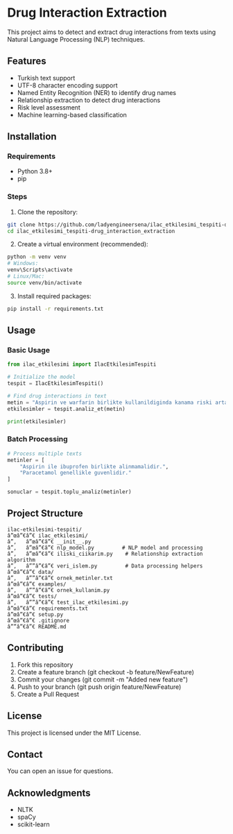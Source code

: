 # Drug Interaction Extraction

This project aims to detect and extract drug interactions from texts using Natural Language Processing (NLP) techniques.

## Features

- Turkish text support
- UTF-8 character encoding support
- Named Entity Recognition (NER) to identify drug names
- Relationship extraction to detect drug interactions
- Risk level assessment
- Machine learning-based classification

## Installation

### Requirements

- Python 3.8+
- pip

### Steps

1. Clone the repository:
```bash
git clone https://github.com/ladyengineersena/ilac_etkilesimi_tespiti-drug_interaction_extraction.git
cd ilac_etkilesimi_tespiti-drug_interaction_extraction
```

2. Create a virtual environment (recommended):
```bash
python -m venv venv
# Windows:
venv\Scripts\activate
# Linux/Mac:
source venv/bin/activate
```

3. Install required packages:
```bash
pip install -r requirements.txt
```

## Usage

### Basic Usage

```python
from ilac_etkilesimi import IlacEtkilesimTespiti

# Initialize the model
tespit = IlacEtkilesimTespiti()

# Find drug interactions in text
metin = "Aspirin ve warfarin birlikte kullanildiginda kanama riski artar."
etkilesimler = tespit.analiz_et(metin)

print(etkilesimler)
```

### Batch Processing

```python
# Process multiple texts
metinler = [
    "Aspirin ile ibuprofen birlikte alinmamalidir.",
    "Paracetamol genellikle guvenlidir."
]

sonuclar = tespit.toplu_analiz(metinler)
```

## Project Structure

```
ilac-etkilesimi-tespiti/
â”œâ”€â”€ ilac_etkilesimi/
â”‚   â”œâ”€â”€ __init__.py
â”‚   â”œâ”€â”€ nlp_model.py         # NLP model and processing
â”‚   â”œâ”€â”€ iliski_ciikarim.py    # Relationship extraction algorithm
â”‚   â””â”€â”€ veri_islem.py         # Data processing helpers
â”œâ”€â”€ data/
â”‚   â””â”€â”€ ornek_metinler.txt
â”œâ”€â”€ examples/
â”‚   â””â”€â”€ ornek_kullanim.py
â”œâ”€â”€ tests/
â”‚   â””â”€â”€ test_ilac_etkilesimi.py
â”œâ”€â”€ requirements.txt
â”œâ”€â”€ setup.py
â”œâ”€â”€ .gitignore
â””â”€â”€ README.md
```

## Contributing

1. Fork this repository
2. Create a feature branch (git checkout -b feature/NewFeature)
3. Commit your changes (git commit -m "Added new feature")
4. Push to your branch (git push origin feature/NewFeature)
5. Create a Pull Request

## License

This project is licensed under the MIT License.

## Contact

You can open an issue for questions.

## Acknowledgments

- NLTK
- spaCy
- scikit-learn
